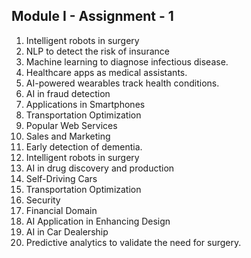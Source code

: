 <h2>Module I - Assignment - 1</h2>
<ol>
<li>Intelligent robots in surgery</li>
<li>NLP to detect the risk of insurance</li>
<li>Machine learning to diagnose infectious disease. </li>
<li>Healthcare apps as medical assistants. </li>
<li>AI-powered wearables track health conditions. </li>
<li>AI in fraud detection</li>
<li>Applications in Smartphones</li>
<li>Transportation Optimization</li>
<li>Popular Web Services</li>
<li>Sales and Marketing</li>
<li>Early detection of dementia. </li>
<li>Intelligent robots in surgery</li>
<li>AI in drug discovery and production</li>
<li>Self-Driving Cars</li>
<li>Transportation Optimization</li>
<li>Security</li>
<li>Financial Domain</li>
<li>AI Application in Enhancing Design</li>
<li>AI in Car Dealership</li>
<li>Predictive analytics to validate the need for surgery. </li>
</ol>
